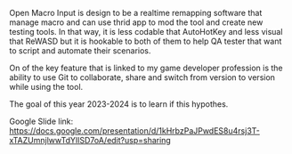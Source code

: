 
Open Macro Input is design to be a realtime remapping software that manage macro and can use thrid app to mod the tool and create new testing tools.
In that way, it is less codable that AutoHotKey and less visual that ReWASD but it is hookable to both of them to help QA tester that want to script and automate their scenarios.

On of the key feature that is linked to my game developer profession is the ability to use Git to collaborate, share and switch from version to version while using the tool.

The goal of this year 2023-2024 is to learn if this hypothes.

Google Slide link:
https://docs.google.com/presentation/d/1kHrbzPaJPwdES8u4rsj3T-xTAZUmnjlwwTdYIlSD7oA/edit?usp=sharing
